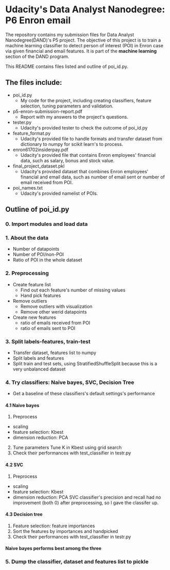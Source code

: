 # Udacity's Data Analyst Nanodegree:  P6 Enron email

The repository contains my submission files for Data Analyst Nanodegree(DAND)'s P5  project. The objective of this project is to train a machine learning classifier to detect person of interest (POI) in Enron case via given financial and email features. It is part of the **machine learning** section of the DAND program.

This README contains files listed and outline of poi_id.py.

## The files include:
- poi_id.py
	- My code for the project, including creating classifiers, feature selection, tuning parameters and validation.  
- p5-enron-submission-report.pdf
	- Report with my answers to the project's questions.
- tester.py
	- Udacity's provided tester to check the outcome of poi_id.py
- feature_format.py
	- Udacity's provided file to handle formats and transfer dataset from dictionary to numpy for scikit learn's to process.
- enron61702insiderpay.pdf
	- Udacity's provided file that contains Enron employees' financial data, such as salary, bonus and stock value.
- final_project_dataset.pkl
	- Udacity's provided dataset that combines Enron employees' financial and email data, such as number of email sent or number of email received from POI.
- poi_names.txt
	- Udacity's provided namelist of POIs. 


## Outline of poi_id.py
### 0. Import modules and load data
### 1. About the data
- Number of datapoints
- Number of POI/non-POI
- Ratio of POI in the whole dataset

### 2. Preprocessing
- Create feature list
	- Find out each feature's number of missing values
	- Hand pick features
- Remove outliers  
	- Remove outliers with visualization
	- Remove other werid datapoints
- Create new features
	- ratio of emails received from POI 
	- ratio of emails sent to POI

### 3. Split labels-features, train-test
- Transfer dataset, features list to numpy
- Split labels and features
- Split train and test sets, using StratifiedShuffleSplit
	because this is a very unbalanced dataset

### 4. Try classifiers: Naive bayes, SVC, Decision Tree
- Get a baseline of these classifiers's default settings's performance

#### 4.1 Naive bayes
1) Preprocess
- scaling
- feature selection: Kbest
- dimension reduction: PCA
2) Tune parameters
Tune K in Kbest using grid search
3) Check their performances with test_classifier in testr.py

#### 4.2 SVC
1) Preprocess
- scaling
- feature selection: Kbest
- dimension reduction: PCA
SVC classifier's precision and recall had no improvement (both 0) after preprocessing, so I gave the classifer up.

#### 4.3 Decision tree
1) Feature selection: feature importances
2) Sort the features by importances and handpicked 
3) Check their performances with test_classifier in testr.py

#### Naive bayes performs best among the three

### 5. Dump the classifier, dataset and features list to pickle

